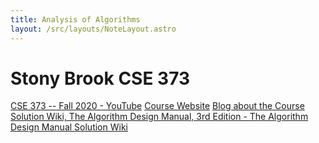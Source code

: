 ```yaml
---
title: Analysis of Algorithms
layout: /src/layouts/NoteLayout.astro
---
```


# Stony Brook CSE 373
[CSE 373 -- Fall 2020 - YouTube](https://www.youtube.com/playlist?list=PLOtl7M3yp-DX6ic0HGT0PUX_wiNmkWkXx)
[Course Website](https://www3.cs.stonybrook.edu/~skiena/373/)
[Blog about the Course](https://www.adamconrad.dev/tag/algorithms/)
[Solution Wiki, The Algorithm Design Manual, 3rd Edition - The Algorithm Design Manual Solution Wiki](https://www.algorist.com/algowiki/index.php/Solution_Wiki,_The_Algorithm_Design_Manual,_3rd_Edition)